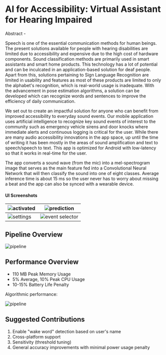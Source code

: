 # AI for Accessibility: Virtual Assistant for Hearing Impaired

Abstract - 

Speech is one of the essential communication methods for human beings. The present solutions available for people with hearing disabilities are limited due to accessibility and expensive due to the high cost of hardware components. Sound classification methods are primarily used in smart assistants and smart home products. This technology has a lot of potential and can be inculcated in an application-based solution for deaf people. Apart from this, solutions pertaining to Sign Language Recognition are limited in usability and features as most of these products are limited to only the alphabet's recognition, which is real-world usage is inadequate. With the advancement in pose estimation algorithms, a solution can be developed which can recognize words and sentences to improve the efficiency of daily communication.

We set out to create an impactful solution for anyone who can benefit from improved accessibility to everyday sound events. Our mobile application uses artificial intelligence to recognize key sound events of interest to the community such as emergency vehicle sirens and door knocks where immediate alerts and continuous logging is critical for the user. While there are many audio accessibility innovations in the app space, up until the time of writing it has been mostly in the areas of sound amplification and text to speech/speech to text. This app is optimized for Android with low-latency so that it works in real-time for the user.

The app converts a sound wave (from the mic) into a mel-spectrogram image that serves as the main feature fed into a Convolutional Neural Network that will then classify the sound into one of eight classes. Average inference time is about 15 ms so the user never has to worry about missing a beat and the app can also be synced with a wearable device.

#### UI Screenshots

| ![activated](https://github.com/stp8954/AwesomeAI/blob/master/image/image2.jpg)| ![prediction](https://github.com/stp8954/AwesomeAI/blob/master/image/image3.jpg)     |
| ------------------------------------------------------------------------------ | ------------------------------------------------------------------------------------ | 
| ![settings](https://github.com/stp8954/AwesomeAI/blob/master/image/image4.jpg) | ![event selector](https://github.com/stp8954/AwesomeAI/blob/master/image/image5.jpg) |

## Pipeline Overview

![pipeline](https://github.com/stp8954/AwesomeAI/blob/master/image/pipeline.png)

## Performance Overview

- 110 MB Peak Memory Usage
- 5% Average, 10% Peak CPU Usage
- 10-15% Battery Life Penalty

Algorithmic performance:

![pipeline](https://github.com/stp8954/AwesomeAI/blob/master/image/performance.png)

## Suggested Contributions

1. Enable "wake word" detection based on user's name
2. Cross-platform support
3. Sensitivity (threshold tuning)
4. General accuracy improvements with minimal power usage penalty
